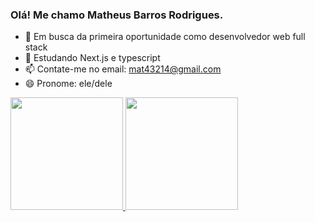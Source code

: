 ### Olá! Me chamo Matheus Barros Rodrigues.

- 🔭 Em busca da primeira oportunidade como desenvolvedor web full stack
- 🌱 Estudando Next.js e typescript
- 📫 Contate-me no email: mat43214@gmail.com 
- 😄 Pronome: ele/dele

<div>
  <a href="https://github.com/M12gthb">
  <img height="180em" src="https://github-readme-stats.vercel.app/api?username=M12gthb&show_icons=true&theme=radical"/>
  <img height="180em" src="https://github-readme-stats.vercel.app/api/top-langs/?username=M12gthb&theme=radical"/>
</div>


